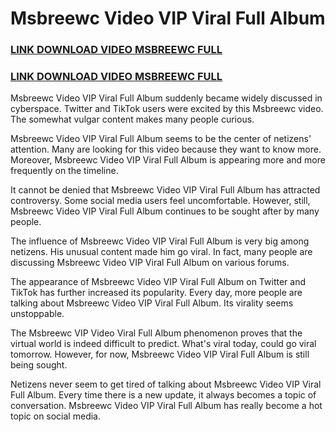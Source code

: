 <h1>Msbreewc Video VIP Viral Full Album</h1>

<h3><a href="https://terabox.com/s/1ACos8d8pyffQWbTmQyKK5A"> LINK DOWNLOAD VIDEO MSBREEWC FULL </a></h3>
  <h3><a href="https://terabox.com/s/1ACos8d8pyffQWbTmQyKK5A"> LINK DOWNLOAD VIDEO MSBREEWC FULL </a></h3>
    
<p>Msbreewc Video VIP Viral Full Album suddenly became widely discussed in cyberspace. Twitter and TikTok users were excited by this Msbreewc video. The somewhat vulgar content makes many people curious.

Msbreewc Video VIP Viral Full Album seems to be the center of netizens' attention. Many are looking for this video because they want to know more. Moreover, Msbreewc Video VIP Viral Full Album is appearing more and more frequently on the timeline.

It cannot be denied that Msbreewc Video VIP Viral Full Album has attracted controversy. Some social media users feel uncomfortable. However, still, Msbreewc Video VIP Viral Full Album continues to be sought after by many people.

The influence of Msbreewc Video VIP Viral Full Album is very big among netizens. His unusual content made him go viral. In fact, many people are discussing Msbreewc Video VIP Viral Full Album on various forums.

The appearance of Msbreewc Video VIP Viral Full Album on Twitter and TikTok has further increased its popularity. Every day, more people are talking about Msbreewc Video VIP Viral Full Album. Its virality seems unstoppable.

The Msbreewc VIP Video Viral Full Album phenomenon proves that the virtual world is indeed difficult to predict. What's viral today, could go viral tomorrow. However, for now, Msbreewc Video VIP Viral Full Album is still being sought.

Netizens never seem to get tired of talking about Msbreewc Video VIP Viral Full Album. Every time there is a new update, it always becomes a topic of conversation. Msbreewc Video VIP Viral Full Album has really become a hot topic on social media.
</p>
